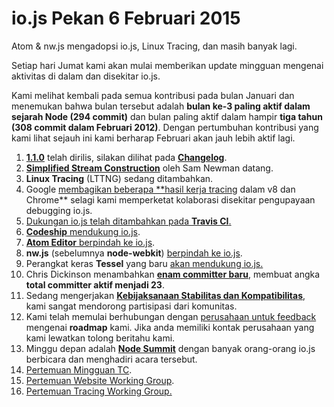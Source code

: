 # io.js Pekan 6 Februari 2015

Atom & nw.js mengadopsi io.js, Linux Tracing, dan masih banyak lagi.

Setiap hari Jumat kami akan mulai memberikan update mingguan mengenai aktivitas di dalam dan disekitar io.js.

Kami melihat kembali pada semua kontribusi pada bulan Januari dan menemukan bahwa bulan tersebut adalah **bulan ke-3 paling aktif dalam sejarah Node (294 commit)** dan bulan paling aktif dalam hampir **tiga tahun (308 commit dalam Februari 2012)**. Dengan pertumbuhan kontribusi yang kami lihat sejauh ini kami berharap Februari akan jauh lebih aktif lagi.

1. [**1.1.0**](https://iojs.org/dist/v1.1.0/) telah dirilis, silakan dilihat pada [**Changelog**](https://github.com/iojs/io.js/blob/v1.x/CHANGELOG.md#2015-02-03-version-110-chrisdickinson).
2. [**Simplified Stream Construction**](https://github.com/iojs/io.js/commit/50daee7243a3f987e1a28d93c43f913471d6885a) oleh Sam Newman datang.
3. **Linux Tracing** (LTTNG) sedang ditambahkan.
4. Google [membagikan beberapa **hasil kerja tracing](https://github.com/iojs/io.js/issues/671#issuecomment-73191538) dalam v8 dan Chrome** selagi kami memperketat kolaborasi disekitar pengupayaan debugging io.js.
5. [Dukungan io.js telah ditambahkan pada **Travis CI**.](http://docs.travis-ci.com/user/build-environment-updates/2015-02-03/)
6. [**Codeship** mendukung io.js](https://codeship.com/documentation/languages/nodejs/#iojs).
7. [**Atom Editor** berpindah ke io.js](https://github.com/atom/atom/releases/tag/v0.177.0).
8. **nw.js** (sebelumnya **node-webkit**) [berpindah ke io.js](https://github.com/nwjs/nw.js/issues/2742).
9. Perangkat keras **Tessel** yang baru [akan mendukung io.js.](http://blog.technical.io/post/110115579867/upcoming-hardware-from-technical-machine)
10. Chris Dickinson menambahkan [**enam committer baru**](https://github.com/iojs/io.js/issues/680#issuecomment-73089691), membuat angka **total committer aktif menjadi 23**.
11. Sedang mengerjakan [**Kebijaksanaan Stabilitas dan Kompatibilitas**](https://github.com/iojs/io.js/issues/725), kami sangat mendorong partisipasi dari komunitas.
12. Kami telah memulai berhubungan dengan [perusahaan untuk feedback](https://github.com/iojs/roadmap/issues/13) mengenai **roadmap** kami. Jika anda memiliki kontak perusahaan yang kami lewatkan tolong beritahu kami.
13. Minggu depan adalah [**Node Summit**](http://nodesummit.com/) dengan banyak orang-orang io.js berbicara dan menghadiri acara tersebut.
14. [Pertemuan Mingguan TC](https://www.youtube.com/watch?v=IhXa2FmtBI4).
15. [Pertemuan Website Working Group](https://www.youtube.com/watch?v=SBJaXUA0lSY).
16. [Pertemuan Tracing Working Group.](https://www.youtube.com/watch?v=Oar2yB5SPtA)
